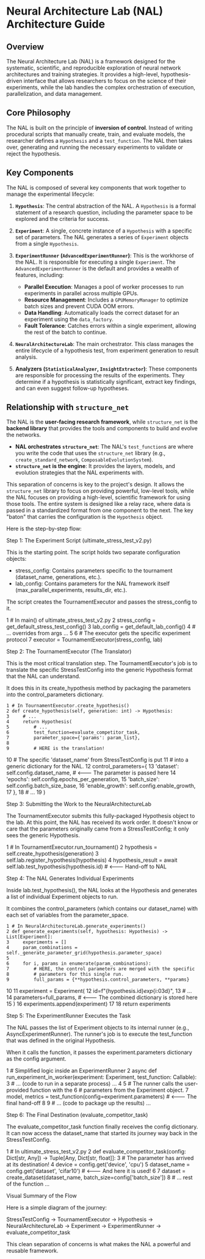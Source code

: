 # Neural Architecture Lab (NAL) Architecture Guide

## Overview

The Neural Architecture Lab (NAL) is a framework designed for the systematic, scientific, and reproducible exploration of neural network architectures and training strategies. It provides a high-level, hypothesis-driven interface that allows researchers to focus on the science of their experiments, while the lab handles the complex orchestration of execution, parallelization, and data management.

## Core Philosophy

The NAL is built on the principle of **inversion of control**. Instead of writing procedural scripts that manually create, train, and evaluate models, the researcher defines a `Hypothesis` and a `test_function`. The NAL then takes over, generating and running the necessary experiments to validate or reject the hypothesis.

## Key Components

The NAL is composed of several key components that work together to manage the experimental lifecycle:

1.  **`Hypothesis`**: The central abstraction of the NAL. A `Hypothesis` is a formal statement of a research question, including the parameter space to be explored and the criteria for success.

2.  **`Experiment`**: A single, concrete instance of a `Hypothesis` with a specific set of parameters. The NAL generates a series of `Experiment` objects from a single `Hypothesis`.

3.  **`ExperimentRunner` (`AdvancedExperimentRunner`)**: This is the workhorse of the NAL. It is responsible for executing a single `Experiment`. The `AdvancedExperimentRunner` is the default and provides a wealth of features, including:
    *   **Parallel Execution**: Manages a pool of worker processes to run experiments in parallel across multiple GPUs.
    *   **Resource Management**: Includes a `GPUMemoryManager` to optimize batch sizes and prevent CUDA OOM errors.
    *   **Data Handling**: Automatically loads the correct dataset for an experiment using the `data_factory`.
    *   **Fault Tolerance**: Catches errors within a single experiment, allowing the rest of the batch to continue.

4.  **`NeuralArchitectureLab`**: The main orchestrator. This class manages the entire lifecycle of a hypothesis test, from experiment generation to result analysis.

5.  **Analyzers (`StatisticalAnalyzer`, `InsightExtractor`)**: These components are responsible for processing the results of the experiments. They determine if a hypothesis is statistically significant, extract key findings, and can even suggest follow-up hypotheses.

## Relationship with `structure_net`

The NAL is the **user-facing research framework**, while `structure_net` is the **backend library** that provides the tools and components to build and evolve the networks.

*   **NAL orchestrates `structure_net`**: The NAL's `test_function`s are where you write the code that uses the `structure_net` library (e.g., `create_standard_network`, `ComposableEvolutionSystem`).
*   **`structure_net` is the engine**: It provides the layers, models, and evolution strategies that the NAL experiments with.

This separation of concerns is key to the project's design. It allows the `structure_net` library to focus on providing powerful, low-level tools, while the NAL focuses on providing a high-level, scientific framework for using those tools.
  The entire system is designed like a relay race, where data is passed in a standardized format from one component to the next. The key "baton" that carries the configuration
  is the `Hypothesis` object.


  Here is the step-by-step flow:

  Step 1: The Experiment Script (ultimate_stress_test_v2.py)


  This is the starting point. The script holds two separate configuration objects:
   * stress_config: Contains parameters specific to the tournament (dataset_name, generations, etc.).
   * lab_config: Contains parameters for the NAL framework itself (max_parallel_experiments, results_dir, etc.).


  The script creates the TournamentExecutor and passes the stress_config to it.



   1 # In main() of ultimate_stress_test_v2.py
   2 stress_config = get_default_stress_test_config()
   3 lab_config = get_default_lab_config()
   4 # ... overrides from args ...
   5
   6 # The executor gets the specific experiment protocol
   7 executor = TournamentExecutor(stress_config, lab)



  Step 2: The TournamentExecutor (The Translator)


  This is the most critical translation step. The TournamentExecutor's job is to translate the specific StressTestConfig into the generic Hypothesis format that the NAL can
  understand.


  It does this in its create_hypothesis method by packaging the parameters into the control_parameters dictionary.



    1 # In TournamentExecutor.create_hypothesis()
    2 def create_hypothesis(self, generation: int) -> Hypothesis:
    3     # ...
    4     return Hypothesis(
    5         # ...
    6         test_function=evaluate_competitor_task,
    7         parameter_space={'params': param_list},
    8
    9         # HERE is the translation!
   10         # The specific 'dataset_name' from StressTestConfig is put
   11         # into a generic dictionary for the NAL.
   12         control_parameters={
   13             'dataset': self.config.dataset_name,  # <--- The parameter is passed here
   14             'epochs': self.config.epochs_per_generation,
   15             'batch_size': self.config.batch_size_base,
   16             'enable_growth': self.config.enable_growth,
   17         },
   18         # ...
   19     )



  Step 3: Submitting the Work to the NeuralArchitectureLab


  The TournamentExecutor submits this fully-packaged Hypothesis object to the lab. At this point, the NAL has received its work order. It doesn't know or care that the
  parameters originally came from a StressTestConfig; it only sees the generic Hypothesis.



   1 # In TournamentExecutor.run_tournament()
   2 hypothesis = self.create_hypothesis(generation)
   3 self.lab.register_hypothesis(hypothesis)
   4 hypothesis_result = await self.lab.test_hypothesis(hypothesis.id) # <--- Hand-off to NAL


  Step 4: The NAL Generates Individual Experiments


  Inside lab.test_hypothesis(), the NAL looks at the Hypothesis and generates a list of individual Experiment objects to run.


  It combines the control_parameters (which contains our dataset_name) with each set of variables from the parameter_space.



    1 # In NeuralArchitectureLab.generate_experiments()
    2 def generate_experiments(self, hypothesis: Hypothesis) -> List[Experiment]:
    3     experiments = []
    4     param_combinations = self._generate_parameter_grid(hypothesis.parameter_space)
    5
    6     for i, params in enumerate(param_combinations):
    7         # HERE, the control parameters are merged with the specific
    8         # parameters for this single run.
    9         full_params = {**hypothesis.control_parameters, **params}
   10
   11         experiment = Experiment(
   12             id=f"{hypothesis.id}_exp_{i:03d}",
   13             # ...
   14             parameters=full_params, # <--- The combined dictionary is stored here
   15         )
   16         experiments.append(experiment)
   17
   18     return experiments



  Step 5: The ExperimentRunner Executes the Task


  The NAL passes the list of Experiment objects to its internal runner (e.g., AsyncExperimentRunner). The runner's job is to execute the test_function that was defined in the
  original Hypothesis.

  When it calls the function, it passes the experiment.parameters dictionary as the config argument.



   1 # Simplified logic inside an ExperimentRunner
   2 async def run_experiment_in_worker(experiment: Experiment, test_function: Callable):
   3     # ... (code to run in a separate process) ...
   4
   5     # The runner calls the user-provided function with the
   6     # parameters from the Experiment object.
   7     model, metrics = test_function(config=experiment.parameters) # <--- The final hand-off
   8
   9     # ... (code to package up the results) ...



  Step 6: The Final Destination (evaluate_competitor_task)


  The evaluate_competitor_task function finally receives the config dictionary. It can now access the dataset_name that started its journey way back in the StressTestConfig.



   1 # In ultimate_stress_test_v2.py
   2 def evaluate_competitor_task(config: Dict[str, Any]) -> Tuple[Any, Dict[str, float]]:
   3     # The parameter has arrived at its destination!
   4     device = config.get('device', 'cpu')
   5     dataset_name = config.get('dataset', 'cifar10') # <--- And here it is used!
   6
   7     dataset = create_dataset(dataset_name, batch_size=config['batch_size'])
   8     # ... rest of the function ...


  Visual Summary of the Flow

  Here is a simple diagram of the journey:


  StressTestConfig -> TournamentExecutor -> Hypothesis -> NeuralArchitectureLab -> Experiment -> ExperimentRunner -> evaluate_competitor_task


  This clean separation of concerns is what makes the NAL a powerful and reusable framework.